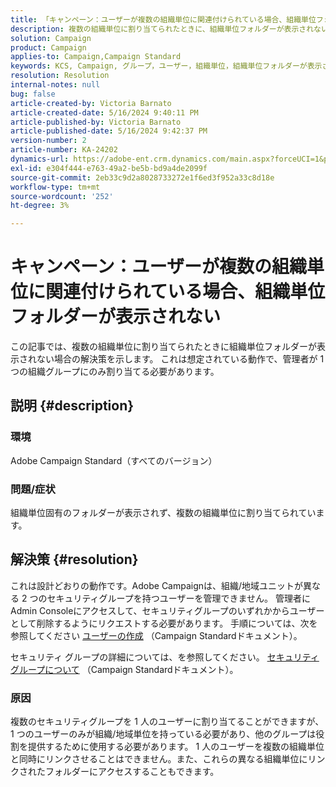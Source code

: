 ```yaml
---
title: 「キャンペーン：ユーザーが複数の組織単位に関連付けられている場合、組織単位フォルダーが表示されない」
description: 複数の組織単位に割り当てられたときに、組織単位フォルダーが表示されない問題を解決する方法を説明します。
solution: Campaign
product: Campaign
applies-to: Campaign,Campaign Standard
keywords: KCS, Campaign, グループ，ユーザー，組織単位，組織単位フォルダーが表示されない，トラブルシューティング，セキュリティグループ
resolution: Resolution
internal-notes: null
bug: false
article-created-by: Victoria Barnato
article-created-date: 5/16/2024 9:40:11 PM
article-published-by: Victoria Barnato
article-published-date: 5/16/2024 9:42:37 PM
version-number: 2
article-number: KA-24202
dynamics-url: https://adobe-ent.crm.dynamics.com/main.aspx?forceUCI=1&pagetype=entityrecord&etn=knowledgearticle&id=235fc3d8-cc13-ef11-9f8a-6045bd006c82
exl-id: e304f444-e763-49a2-be5b-bd9a4de2099f
source-git-commit: 2eb33c9d2a8028733272e1f6ed3f952a33c8d18e
workflow-type: tm+mt
source-wordcount: '252'
ht-degree: 3%

---
```


# キャンペーン：ユーザーが複数の組織単位に関連付けられている場合、組織単位フォルダーが表示されない


この記事では、複数の組織単位に割り当てられたときに組織単位フォルダーが表示されない場合の解決策を示します。 これは想定されている動作で、管理者が 1 つの組織グループにのみ割り当てる必要があります。





## 説明 {#description}


### 環境

Adobe Campaign Standard（すべてのバージョン）

### 問題/症状

組織単位固有のフォルダーが表示されず、複数の組織単位に割り当てられています。


## 解決策 {#resolution}


これは設計どおりの動作です。Adobe Campaignは、組織/地域ユニットが異なる 2 つのセキュリティグループを持つユーザーを管理できません。 管理者にAdmin Consoleにアクセスして、セキュリティグループのいずれかからユーザーとして削除するようにリクエストする必要があります。 手順については、次を参照してください [ユーザーの作成](https://experienceleague.adobe.com/en/docs/campaign-standard/using/administrating/users-and-security/users-management#creating-a-user) （Campaign Standardドキュメント）。

セキュリティ グループの詳細については、を参照してください。 [セキュリティグループについて](https://experienceleague.adobe.com/en/docs/campaign-standard/using/administrating/users-and-security/managing-groups-and-users) （Campaign Standardドキュメント）。

### 原因

複数のセキュリティグループを 1 人のユーザーに割り当てることができますが、1 つのユーザーのみが組織/地域単位を持っている必要があり、他のグループは役割を提供するために使用する必要があります。 1 人のユーザーを複数の組織単位と同時にリンクさせることはできません。また、これらの異なる組織単位にリンクされたフォルダーにアクセスすることもできます。
